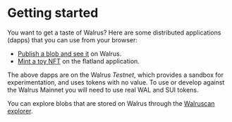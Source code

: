 # Getting started

You want to get a taste of Walrus? Here are some distributed applications (dapps) that
you can use from your browser:

- [Publish a blob and see it](https://publish.wal.app) on Walrus.
- [Mint a toy NFT](https://flatland.wal.app) on the flatland application.

The above dapps are on the Walrus *Testnet*, which provides a sandbox for experimentation, and
uses tokens with no value. To use or develop against the Walrus Mainnet you will need to use real
WAL and SUI tokens.

You can explore blobs that are stored on Walrus through the [Walruscan explorer](https://walruscan.com).
